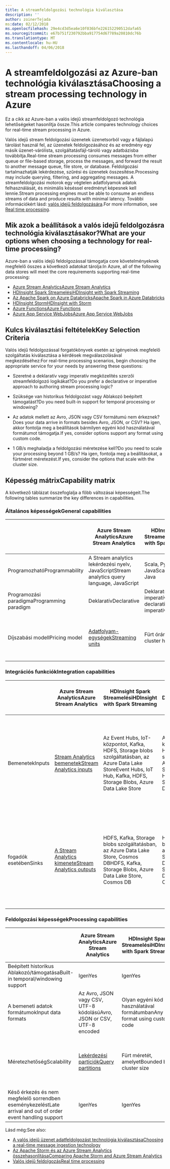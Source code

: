 ```yaml
---
title: A streamfeldolgozási technológia kiválasztása
description: ''
author: zoinerTejada
ms:date: 02/12/2018
ms.openlocfilehash: 29e4cd3d5ea6e10f036bfe226152290512dafa65
ms.sourcegitcommit: e67b751f230792bba917754d67789a20810dc76b
ms.translationtype: MT
ms.contentlocale: hu-HU
ms.lasthandoff: 04/06/2018
---
```

# <a name="choosing-a-stream-processing-technology-in-azure"></a><span data-ttu-id="f6710-102">A streamfeldolgozási az Azure-ban technológia kiválasztása</span><span class="sxs-lookup"><span data-stu-id="f6710-102">Choosing a stream processing technology in Azure</span></span>

<span data-ttu-id="f6710-103">Ez a cikk az Azure-ban a valós idejű streamfeldolgozó technológia lehetőségeket hasonlítja össze.</span><span class="sxs-lookup"><span data-stu-id="f6710-103">This article compares technology choices for real-time stream processing in Azure.</span></span>

<span data-ttu-id="f6710-104">Valós idejű stream feldolgozási üzenetek üzenetsorból vagy a fájlalapú tárolást használ fel, az üzenetek feldolgozásához és az eredmény egy másik üzenet-várólista, szolgáltatásfájl-tároló vagy adatbázisba továbbítja.</span><span class="sxs-lookup"><span data-stu-id="f6710-104">Real-time stream processing consumes messages from either queue or file-based storage, process the messages, and forward the result to another message queue, file store, or database.</span></span> <span data-ttu-id="f6710-105">Feldolgozási tartalmazhatják lekérdezése, szűrési és üzenetek összesítése.</span><span class="sxs-lookup"><span data-stu-id="f6710-105">Processing may include querying, filtering, and aggregating messages.</span></span> <span data-ttu-id="f6710-106">A streamfeldolgozási motorok egy végtelen adatfolyamok adatok felhasználását, és minimális késéssel eredményt képesnek kell lennie.</span><span class="sxs-lookup"><span data-stu-id="f6710-106">Stream processing engines must be able to consume an endless streams of data and produce results with minimal latency.</span></span> <span data-ttu-id="f6710-107">További információkért lásd: [valós idejű feldolgozására](../big-data/real-time-processing.md).</span><span class="sxs-lookup"><span data-stu-id="f6710-107">For more information, see [Real time processing](../big-data/real-time-processing.md).</span></span>

## <a name="what-are-your-options-when-choosing-a-technology-for-real-time-processing"></a><span data-ttu-id="f6710-108">Mik azok a beállítások a valós idejű feldolgozásra technológia kiválasztásakor?</span><span class="sxs-lookup"><span data-stu-id="f6710-108">What are your options when choosing a technology for real-time processing?</span></span>
<span data-ttu-id="f6710-109">Azure-ban a valós idejű feldolgozással támogatja core követelményeknek megfelelő összes a következő adatokat tárolja:</span><span class="sxs-lookup"><span data-stu-id="f6710-109">In Azure, all of the following data stores will meet the core requirements supporting real-time processing:</span></span>
- [<span data-ttu-id="f6710-110">Azure Stream Analytics</span><span class="sxs-lookup"><span data-stu-id="f6710-110">Azure Stream Analytics</span></span>](/azure/stream-analytics/)
- [<span data-ttu-id="f6710-111">HDInsight Spark Streamelési</span><span class="sxs-lookup"><span data-stu-id="f6710-111">HDInsight with Spark Streaming</span></span>](/azure/hdinsight/spark/apache-spark-streaming-overview)
- [<span data-ttu-id="f6710-112">Az Apache Spark on Azure Databricks</span><span class="sxs-lookup"><span data-stu-id="f6710-112">Apache Spark in Azure Databricks</span></span>](/azure/azure-databricks/)
- [<span data-ttu-id="f6710-113">HDInsight Storm</span><span class="sxs-lookup"><span data-stu-id="f6710-113">HDInsight with Storm</span></span>](/azure/hdinsight/storm/apache-storm-overview)
- [<span data-ttu-id="f6710-114">Azure Functions</span><span class="sxs-lookup"><span data-stu-id="f6710-114">Azure Functions</span></span>](/azure/azure-functions/functions-overview)
- [<span data-ttu-id="f6710-115">Azure App Service WebJobs</span><span class="sxs-lookup"><span data-stu-id="f6710-115">Azure App Service WebJobs</span></span>](/azure/app-service/web-sites-create-web-jobs)

## <a name="key-selection-criteria"></a><span data-ttu-id="f6710-116">Kulcs kiválasztási feltételek</span><span class="sxs-lookup"><span data-stu-id="f6710-116">Key Selection Criteria</span></span>

<span data-ttu-id="f6710-117">Valós idejű feldolgozással forgatókönyvek esetén az igényeinek megfelelő szolgáltatás kiválasztása a kérdések megválaszolásával megkezdéséhez:</span><span class="sxs-lookup"><span data-stu-id="f6710-117">For real-time processing scenarios, begin choosing the appropriate service for your needs by answering these questions:</span></span>

- <span data-ttu-id="f6710-118">Szeretné a deklaratív vagy imperatív megközelítés szerzői streamfeldolgozó logikákat?</span><span class="sxs-lookup"><span data-stu-id="f6710-118">Do you prefer a declarative or imperative approach to authoring stream processing logic?</span></span>

- <span data-ttu-id="f6710-119">Szüksége van historikus feldolgozást vagy Ablakozó beépített támogatást?</span><span class="sxs-lookup"><span data-stu-id="f6710-119">Do you need built-in support for temporal processing or windowing?</span></span>

- <span data-ttu-id="f6710-120">Az adatok mellett az Avro, JSON vagy CSV formátumú nem érkeznek?</span><span class="sxs-lookup"><span data-stu-id="f6710-120">Does your data arrive in formats besides Avro, JSON, or CSV?</span></span> <span data-ttu-id="f6710-121">Ha igen, akkor fontolja meg a beállítások bármilyen egyéni kód használatával formátumot támogatja.</span><span class="sxs-lookup"><span data-stu-id="f6710-121">If yes, consider options support any format using custom code.</span></span>

- <span data-ttu-id="f6710-122">1 GB/s meghaladja a feldolgozási méretezése kell?</span><span class="sxs-lookup"><span data-stu-id="f6710-122">Do you need to scale your processing beyond 1 GB/s?</span></span> <span data-ttu-id="f6710-123">Ha igen, fontolja meg a beállításokat, a fürtméret méretezést.</span><span class="sxs-lookup"><span data-stu-id="f6710-123">If yes, consider the options that scale with the cluster size.</span></span> 

## <a name="capability-matrix"></a><span data-ttu-id="f6710-124">Képesség mátrix</span><span class="sxs-lookup"><span data-stu-id="f6710-124">Capability matrix</span></span>

<span data-ttu-id="f6710-125">A következő táblázat összefoglalja a főbb változásai képességeit.</span><span class="sxs-lookup"><span data-stu-id="f6710-125">The following tables summarize the key differences in capabilities.</span></span> 

### <a name="general-capabilities"></a><span data-ttu-id="f6710-126">Általános képességek</span><span class="sxs-lookup"><span data-stu-id="f6710-126">General capabilities</span></span>

| | <span data-ttu-id="f6710-127">Azure Stream Analytics</span><span class="sxs-lookup"><span data-stu-id="f6710-127">Azure Stream Analytics</span></span> | <span data-ttu-id="f6710-128">HDInsight Spark Streamelési</span><span class="sxs-lookup"><span data-stu-id="f6710-128">HDInsight with Spark Streaming</span></span> | <span data-ttu-id="f6710-129">Apache Spark az Azure Databricksben</span><span class="sxs-lookup"><span data-stu-id="f6710-129">Apache Spark in Azure Databricks</span></span> | <span data-ttu-id="f6710-130">HDInsight Storm</span><span class="sxs-lookup"><span data-stu-id="f6710-130">HDInsight with Storm</span></span> | <span data-ttu-id="f6710-131">Azure Functions</span><span class="sxs-lookup"><span data-stu-id="f6710-131">Azure Functions</span></span> | <span data-ttu-id="f6710-132">Azure App Service WebJobs</span><span class="sxs-lookup"><span data-stu-id="f6710-132">Azure App Service WebJobs</span></span> |
| --- | --- | --- | --- | --- | --- | --- | 
| <span data-ttu-id="f6710-133">Programozható</span><span class="sxs-lookup"><span data-stu-id="f6710-133">Programmability</span></span> | <span data-ttu-id="f6710-134">A Stream analytics lekérdezési nyelv, JavaScript</span><span class="sxs-lookup"><span data-stu-id="f6710-134">Stream analytics query language, JavaScript</span></span> | <span data-ttu-id="f6710-135">Scala, Python, Java</span><span class="sxs-lookup"><span data-stu-id="f6710-135">Scala, Python, Java</span></span> | <span data-ttu-id="f6710-136">Scala, Python, Java, R</span><span class="sxs-lookup"><span data-stu-id="f6710-136">Scala, Python, Java, R</span></span> | <span data-ttu-id="f6710-137">A Java, a C#</span><span class="sxs-lookup"><span data-stu-id="f6710-137">Java, C#</span></span> | <span data-ttu-id="f6710-138">C#, F#, Node.js</span><span class="sxs-lookup"><span data-stu-id="f6710-138">C#, F#, Node.js</span></span> | <span data-ttu-id="f6710-139">C#, Node.js, PHP, Java, Python</span><span class="sxs-lookup"><span data-stu-id="f6710-139">C#, Node.js, PHP, Java, Python</span></span> |
| <span data-ttu-id="f6710-140">Programozási paradigma</span><span class="sxs-lookup"><span data-stu-id="f6710-140">Programming paradigm</span></span> | <span data-ttu-id="f6710-141">Deklaratív</span><span class="sxs-lookup"><span data-stu-id="f6710-141">Declarative</span></span> | <span data-ttu-id="f6710-142">Deklaratív és imperatív</span><span class="sxs-lookup"><span data-stu-id="f6710-142">Mixture of declarative and imperative</span></span> | <span data-ttu-id="f6710-143">Deklaratív és imperatív</span><span class="sxs-lookup"><span data-stu-id="f6710-143">Mixture of declarative and imperative</span></span> | <span data-ttu-id="f6710-144">Imperatív</span><span class="sxs-lookup"><span data-stu-id="f6710-144">Imperative</span></span> | <span data-ttu-id="f6710-145">Imperatív</span><span class="sxs-lookup"><span data-stu-id="f6710-145">Imperative</span></span> | <span data-ttu-id="f6710-146">Imperatív</span><span class="sxs-lookup"><span data-stu-id="f6710-146">Imperative</span></span> |    
| <span data-ttu-id="f6710-147">Díjszabási modell</span><span class="sxs-lookup"><span data-stu-id="f6710-147">Pricing model</span></span> | [<span data-ttu-id="f6710-148">Adatfolyam-egységek</span><span class="sxs-lookup"><span data-stu-id="f6710-148">Streaming units</span></span>](https://azure.microsoft.com/pricing/details/stream-analytics/) | <span data-ttu-id="f6710-149">Fürt óránként</span><span class="sxs-lookup"><span data-stu-id="f6710-149">Per cluster hour</span></span> | [<span data-ttu-id="f6710-150">Databricks egység</span><span class="sxs-lookup"><span data-stu-id="f6710-150">Databricks units</span></span>](https://azure.microsoft.com/pricing/details/databricks/) | <span data-ttu-id="f6710-151">Fürt óránként</span><span class="sxs-lookup"><span data-stu-id="f6710-151">Per cluster hour</span></span> | <span data-ttu-id="f6710-152">Egy függvény végrehajtása és erőforrás-felhasználás</span><span class="sxs-lookup"><span data-stu-id="f6710-152">Per function execution and resource consumption</span></span> | <span data-ttu-id="f6710-153">App service csomag óránként</span><span class="sxs-lookup"><span data-stu-id="f6710-153">Per app service plan hour</span></span> |  

### <a name="integration-capabilities"></a><span data-ttu-id="f6710-154">Integrációs funkciók</span><span class="sxs-lookup"><span data-stu-id="f6710-154">Integration capabilities</span></span>

| | <span data-ttu-id="f6710-155">Azure Stream Analytics</span><span class="sxs-lookup"><span data-stu-id="f6710-155">Azure Stream Analytics</span></span> | <span data-ttu-id="f6710-156">HDInsight Spark Streamelési</span><span class="sxs-lookup"><span data-stu-id="f6710-156">HDInsight with Spark Streaming</span></span> | <span data-ttu-id="f6710-157">Apache Spark az Azure Databricksben</span><span class="sxs-lookup"><span data-stu-id="f6710-157">Apache Spark in Azure Databricks</span></span> | <span data-ttu-id="f6710-158">HDInsight Storm</span><span class="sxs-lookup"><span data-stu-id="f6710-158">HDInsight with Storm</span></span> | <span data-ttu-id="f6710-159">Azure Functions</span><span class="sxs-lookup"><span data-stu-id="f6710-159">Azure Functions</span></span> | <span data-ttu-id="f6710-160">Azure App Service WebJobs</span><span class="sxs-lookup"><span data-stu-id="f6710-160">Azure App Service WebJobs</span></span> |
| --- | --- | --- | --- | --- | --- | --- | 
| <span data-ttu-id="f6710-161">Bemenetek</span><span class="sxs-lookup"><span data-stu-id="f6710-161">Inputs</span></span> | [<span data-ttu-id="f6710-162">Stream Analytics bemenetek</span><span class="sxs-lookup"><span data-stu-id="f6710-162">Stream Analytics inputs</span></span>](/azure/stream-analytics/stream-analytics-define-inputs)  | <span data-ttu-id="f6710-163">Az Event Hubs, IoT-központot, Kafka, HDFS, Storage blobs szolgáltatásban, az Azure Data Lake Store</span><span class="sxs-lookup"><span data-stu-id="f6710-163">Event Hubs, IoT Hub, Kafka, HDFS, Storage Blobs, Azure Data Lake Store</span></span>  | <span data-ttu-id="f6710-164">Az Event Hubs, IoT-központot, Kafka, HDFS, Storage blobs szolgáltatásban, az Azure Data Lake Store</span><span class="sxs-lookup"><span data-stu-id="f6710-164">Event Hubs, IoT Hub, Kafka, HDFS, Storage Blobs, Azure Data Lake Store</span></span>  | <span data-ttu-id="f6710-165">Az Event Hubs, IoT-központot, Storage blobs szolgáltatásban, az Azure Data Lake Store</span><span class="sxs-lookup"><span data-stu-id="f6710-165">Event Hubs, IoT Hub, Storage Blobs, Azure Data Lake Store</span></span>  | [<span data-ttu-id="f6710-166">Támogatott kötések</span><span class="sxs-lookup"><span data-stu-id="f6710-166">Supported bindings</span></span>](/azure/azure-functions/functions-triggers-bindings#supported-bindings) | <span data-ttu-id="f6710-167">A Service Bus, Tárüzenetsort, Storage blobs szolgáltatásban, az Event Hubs, Webhookokkal, DB, Cosmos-fájlok</span><span class="sxs-lookup"><span data-stu-id="f6710-167">Service Bus, Storage Queues, Storage Blobs, Event Hubs, WebHooks, Cosmos DB, Files</span></span> |
| <span data-ttu-id="f6710-168">fogadók esetében</span><span class="sxs-lookup"><span data-stu-id="f6710-168">Sinks</span></span> |  [<span data-ttu-id="f6710-169">A Stream Analytics kimenete</span><span class="sxs-lookup"><span data-stu-id="f6710-169">Stream Analytics outputs</span></span>](/azure/stream-analytics/stream-analytics-define-outputs) | <span data-ttu-id="f6710-170">HDFS, Kafka, Storage blobs szolgáltatásban, az Azure Data Lake Store, Cosmos DB</span><span class="sxs-lookup"><span data-stu-id="f6710-170">HDFS, Kafka, Storage Blobs, Azure Data Lake Store, Cosmos DB</span></span> | <span data-ttu-id="f6710-171">HDFS, Kafka, Storage blobs szolgáltatásban, az Azure Data Lake Store, Cosmos DB</span><span class="sxs-lookup"><span data-stu-id="f6710-171">HDFS, Kafka, Storage Blobs, Azure Data Lake Store, Cosmos DB</span></span> | <span data-ttu-id="f6710-172">Event Hubs, Service Bus, Kafka</span><span class="sxs-lookup"><span data-stu-id="f6710-172">Event Hubs, Service Bus, Kafka</span></span> | [<span data-ttu-id="f6710-173">Támogatott kötések</span><span class="sxs-lookup"><span data-stu-id="f6710-173">Supported bindings</span></span>](/azure/azure-functions/functions-triggers-bindings#supported-bindings) | <span data-ttu-id="f6710-174">A Service Bus, Tárüzenetsort, Storage blobs szolgáltatásban, az Event Hubs, Webhookokkal, DB, Cosmos-fájlok</span><span class="sxs-lookup"><span data-stu-id="f6710-174">Service Bus, Storage Queues, Storage Blobs, Event Hubs, WebHooks, Cosmos DB, Files</span></span> | 

### <a name="processing-capabilities"></a><span data-ttu-id="f6710-175">Feldolgozási képességek</span><span class="sxs-lookup"><span data-stu-id="f6710-175">Processing capabilities</span></span>

| | <span data-ttu-id="f6710-176">Azure Stream Analytics</span><span class="sxs-lookup"><span data-stu-id="f6710-176">Azure Stream Analytics</span></span> | <span data-ttu-id="f6710-177">HDInsight Spark Streamelési</span><span class="sxs-lookup"><span data-stu-id="f6710-177">HDInsight with Spark Streaming</span></span> | <span data-ttu-id="f6710-178">Apache Spark az Azure Databricksben</span><span class="sxs-lookup"><span data-stu-id="f6710-178">Apache Spark in Azure Databricks</span></span> | <span data-ttu-id="f6710-179">HDInsight Storm</span><span class="sxs-lookup"><span data-stu-id="f6710-179">HDInsight with Storm</span></span> | <span data-ttu-id="f6710-180">Azure Functions</span><span class="sxs-lookup"><span data-stu-id="f6710-180">Azure Functions</span></span> | <span data-ttu-id="f6710-181">Azure App Service WebJobs</span><span class="sxs-lookup"><span data-stu-id="f6710-181">Azure App Service WebJobs</span></span> |
| --- | --- | --- | --- | --- | --- | --- | 
| <span data-ttu-id="f6710-182">Beépített historikus Ablakozó/támogatása</span><span class="sxs-lookup"><span data-stu-id="f6710-182">Built-in temporal/windowing support</span></span> | <span data-ttu-id="f6710-183">Igen</span><span class="sxs-lookup"><span data-stu-id="f6710-183">Yes</span></span> | <span data-ttu-id="f6710-184">Igen</span><span class="sxs-lookup"><span data-stu-id="f6710-184">Yes</span></span> | <span data-ttu-id="f6710-185">Igen</span><span class="sxs-lookup"><span data-stu-id="f6710-185">Yes</span></span> | <span data-ttu-id="f6710-186">Igen</span><span class="sxs-lookup"><span data-stu-id="f6710-186">Yes</span></span> | <span data-ttu-id="f6710-187">Nem</span><span class="sxs-lookup"><span data-stu-id="f6710-187">No</span></span> | <span data-ttu-id="f6710-188">Nem</span><span class="sxs-lookup"><span data-stu-id="f6710-188">No</span></span> |
| <span data-ttu-id="f6710-189">A bemeneti adatok formátumok</span><span class="sxs-lookup"><span data-stu-id="f6710-189">Input data formats</span></span> | <span data-ttu-id="f6710-190">Az Avro, JSON vagy CSV, UTF-8 kódolású</span><span class="sxs-lookup"><span data-stu-id="f6710-190">Avro, JSON or CSV, UTF-8 encoded</span></span> | <span data-ttu-id="f6710-191">Olyan egyéni kód használatával formátumban</span><span class="sxs-lookup"><span data-stu-id="f6710-191">Any format using custom code</span></span> | <span data-ttu-id="f6710-192">Olyan egyéni kód használatával formátumban</span><span class="sxs-lookup"><span data-stu-id="f6710-192">Any format using custom code</span></span> | <span data-ttu-id="f6710-193">Olyan egyéni kód használatával formátumban</span><span class="sxs-lookup"><span data-stu-id="f6710-193">Any format using custom code</span></span> | <span data-ttu-id="f6710-194">Olyan egyéni kód használatával formátumban</span><span class="sxs-lookup"><span data-stu-id="f6710-194">Any format using custom code</span></span> | <span data-ttu-id="f6710-195">Olyan egyéni kód használatával formátumban</span><span class="sxs-lookup"><span data-stu-id="f6710-195">Any format using custom code</span></span> |
| <span data-ttu-id="f6710-196">Méretezhetőség</span><span class="sxs-lookup"><span data-stu-id="f6710-196">Scalability</span></span> | [<span data-ttu-id="f6710-197">Lekérdezési partíciók</span><span class="sxs-lookup"><span data-stu-id="f6710-197">Query partitions</span></span>](/azure/stream-analytics/stream-analytics-parallelization) | <span data-ttu-id="f6710-198">Fürt méretét, amelyet</span><span class="sxs-lookup"><span data-stu-id="f6710-198">Bounded by cluster size</span></span> | <span data-ttu-id="f6710-199">Határolt Databricks méretezési fürtkonfiguráció</span><span class="sxs-lookup"><span data-stu-id="f6710-199">Bounded by Databricks cluster scale configuration</span></span> | <span data-ttu-id="f6710-200">Fürt méretét, amelyet</span><span class="sxs-lookup"><span data-stu-id="f6710-200">Bounded by cluster size</span></span> | <span data-ttu-id="f6710-201">200 függvény app példányok párhuzamos feldolgozása</span><span class="sxs-lookup"><span data-stu-id="f6710-201">Up to 200 function app instances processing in parallel</span></span> | <span data-ttu-id="f6710-202">Amelyet az app service csomag kapacitás</span><span class="sxs-lookup"><span data-stu-id="f6710-202">Bounded by app service plan capacity</span></span> | 
| <span data-ttu-id="f6710-203">Késő érkezés és nem megfelelő sorrendben eseménykezelést</span><span class="sxs-lookup"><span data-stu-id="f6710-203">Late arrival and out of order event handling support</span></span> | <span data-ttu-id="f6710-204">Igen</span><span class="sxs-lookup"><span data-stu-id="f6710-204">Yes</span></span> | <span data-ttu-id="f6710-205">Igen</span><span class="sxs-lookup"><span data-stu-id="f6710-205">Yes</span></span> | <span data-ttu-id="f6710-206">Igen</span><span class="sxs-lookup"><span data-stu-id="f6710-206">Yes</span></span> | <span data-ttu-id="f6710-207">Igen</span><span class="sxs-lookup"><span data-stu-id="f6710-207">Yes</span></span> | <span data-ttu-id="f6710-208">Nem</span><span class="sxs-lookup"><span data-stu-id="f6710-208">No</span></span> | <span data-ttu-id="f6710-209">Nem</span><span class="sxs-lookup"><span data-stu-id="f6710-209">No</span></span> |

<span data-ttu-id="f6710-210">Lásd még:</span><span class="sxs-lookup"><span data-stu-id="f6710-210">See also:</span></span>

- [<span data-ttu-id="f6710-211">A valós idejű üzenet adatfeldolgozást technológia kiválasztása</span><span class="sxs-lookup"><span data-stu-id="f6710-211">Choosing a real-time message ingestion technology</span></span>](./real-time-ingestion.md)
- [<span data-ttu-id="f6710-212">Az Apache Storm és az Azure Stream Analytics összehasonlítása</span><span class="sxs-lookup"><span data-stu-id="f6710-212">Comparing Apache Storm and Azure Stream Analytics</span></span>](/azure/stream-analytics/stream-analytics-comparison-storm)
- [<span data-ttu-id="f6710-213">Valós idejű feldolgozás</span><span class="sxs-lookup"><span data-stu-id="f6710-213">Real time processing</span></span>](../big-data/real-time-processing.md)
